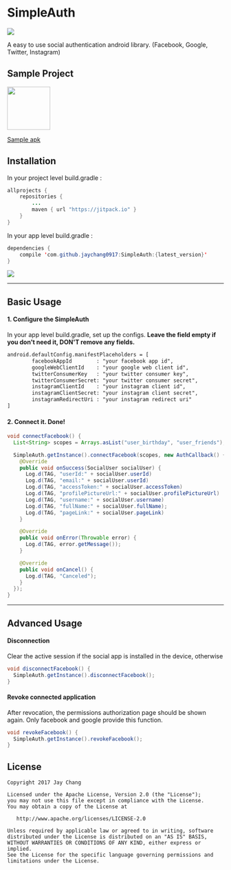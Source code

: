 # SimpleAuth
[![](https://jitpack.io/v/jaychang0917/Simpleauth.svg)](https://jitpack.io/#jaychang0917/Simpleauth)

A easy to use social authentication android library. (Facebook, Google, Twitter, Instagram)

## Sample Project
<img src="https://github.com/jaychang0917/SimpleAuth/blob/master/art/qr_code_1_0_0.jpg" width="100" height="100">

[Sample apk](https://github.com/jaychang0917/SimpleAuth/blob/master/art/SimpleAuth_1_0_0.apk)

## Installation
In your project level build.gradle :

```java
allprojects {
    repositories {
        ...
        maven { url "https://jitpack.io" }
    }
}
```

In your app level build.gradle :

```java
dependencies {
    compile 'com.github.jaychang0917:SimpleAuth:{latest_version}'
}
```
[![](https://jitpack.io/v/jaychang0917/Simpleauth.svg)](https://jitpack.io/#jaychang0917/Simpleauth)

---

## Basic Usage
#### 1. Configure the SimpleAuth
In your app level build.gradle, set up the configs. **Leave the field empty if you don't need it, DON'T remove any fields.**

```xml
android.defaultConfig.manifestPlaceholders = [
        facebookAppId        : "your facebook app id",
        googleWebClientId    : "your google web client id",
        twitterConsumerKey   : "your twitter consumer key",
        twitterConsumerSecret: "your twitter consumer secret",
        instagramClientId    : "your instagram client id",
        instagramClientSecret: "your instagram client secret",
        instagramRedirectUri : "your instagram redirect uri"
]
```

#### 2. Connect it. Done!
```java
void connectFacebook() {
  List<String> scopes = Arrays.asList("user_birthday", "user_friends");

  SimpleAuth.getInstance().connectFacebook(scopes, new AuthCallback() {
    @Override
    public void onSuccess(SocialUser socialUser) {
      Log.d(TAG, "userId:" + socialUser.userId)
      Log.d(TAG, "email:" + socialUser.userId)
      Log.d(TAG, "accessToken:" + socialUser.accessToken)
      Log.d(TAG, "profilePictureUrl:" + socialUser.profilePictureUrl)
      Log.d(TAG, "username:" + socialUser.username)
      Log.d(TAG, "fullName:" + socialUser.fullName);
      Log.d(TAG, "pageLink:" + socialUser.pageLink)
    }

    @Override
    public void onError(Throwable error) {
      Log.d(TAG, error.getMessage());
    }

    @Override
    public void onCancel() {
      Log.d(TAG, "Canceled");
    }
  });
}
```

---

## Advanced Usage
#### Disconnection
Clear the active session if the social app is installed in the device, otherwise
```java
void disconnectFacebook() {
  SimpleAuth.getInstance().disconnectFacebook();
}
```

#### Revoke connected application
After revocation, the permissions authorization page should be shown again. Only facebook and google provide this function.
```java
void revokeFacebook() {
  SimpleAuth.getInstance().revokeFacebook();
}
```

## License
```
Copyright 2017 Jay Chang

Licensed under the Apache License, Version 2.0 (the "License");
you may not use this file except in compliance with the License.
You may obtain a copy of the License at

   http://www.apache.org/licenses/LICENSE-2.0

Unless required by applicable law or agreed to in writing, software
distributed under the License is distributed on an "AS IS" BASIS,
WITHOUT WARRANTIES OR CONDITIONS OF ANY KIND, either express or implied.
See the License for the specific language governing permissions and
limitations under the License.
```
